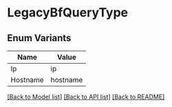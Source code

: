 # LegacyBfQueryType

## Enum Variants

| Name | Value |
|---- | -----|
| Ip | ip |
| Hostname | hostname |


[[Back to Model list]](../README.md#documentation-for-models) [[Back to API list]](../README.md#documentation-for-api-endpoints) [[Back to README]](../README.md)


